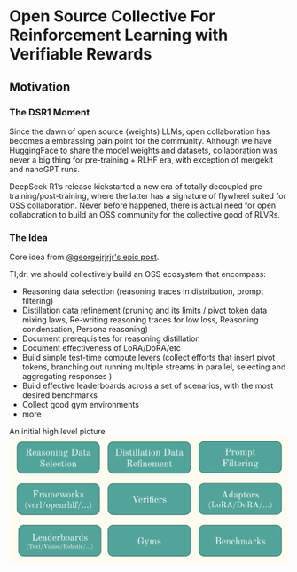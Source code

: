 # Open Source Collective For Reinforcement Learning with Verifiable Rewards

## Motivation

### The DSR1 Moment

Since the dawn of open source (weights) LLMs, open collaboration has becomes a embrassing pain point for the community. Although we have HuggingFace to share the model weights and datasets, collaboration was never a big thing for pre-training + RLHF era, with exception of mergekit and nanoGPT runs.

DeepSeek R1’s release kickstarted a new era of totally decoupled pre-training/post-training, where the latter has a signature of flywheel suited for OSS collaboration. Never before happened, there is actual need for open collaboration to build an OSS community for the collective good of RLVRs.

### The Idea

Core idea from [@georgejrjrjr's epic post](https://x.com/georgejrjrjr/status/1889761173349753048).

Tl;dr: we should collectively build an OSS ecosystem that encompass:
* Reasoning data selection (reasoning traces in distribution, prompt filtering)
* Distillation data refinement (pruning and its limits / pivot token data mixing laws, Re-writing reasoning traces for low loss, Reasoning condensation, Persona reasoning)
* Document prerequisites for reasoning distillation
* Document effectiveness of LoRA/DoRA/etc
* Build simple test-time compute levers (collect efforts that insert pivot tokens, branching out running multiple streams in parallel, selecting and aggregating responses )
* Build effective leaderboards across a set of scenarios, with the most desired benchmarks
* Collect good gym environments
* more

An initial high level picture
![high level architercture of Open RLVR scope](https://github.com/OpenRLVR/.github/blob/main/arch-overview.png) 


